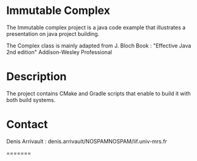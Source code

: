 Immutable Complex
=================

The Immutable complex project is a java code example that illustrates a presentation on java project building.

The Complex class is mainly adapted from J. Bloch Book : "Effective Java 2nd edition" Addison-Wesley Professional

Description
===========

The project contains CMake and Gradle scripts that enable to build it with both build systems.

Contact
=======

Denis Arrivault : denis.arrivault/NOSPAM<AT>NOSPAM/lif.univ-mrs.fr


=======
